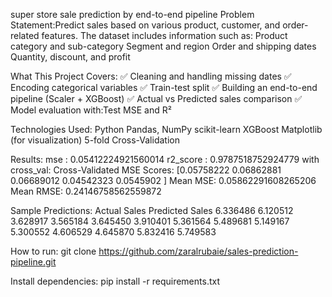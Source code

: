 super store sale prediction by end-to-end pipeline
Problem Statement:Predict sales based on various product, customer, and order-related features.
The dataset includes information such as:
Product category and sub-category
Segment and region
Order and shipping dates
Quantity, discount, and profit

What This Project Covers:
✅ Cleaning and handling missing dates
✅ Encoding categorical variables
✅ Train-test split
✅ Building an end-to-end pipeline (Scaler + XGBoost)
✅ Actual vs Predicted sales comparison
✅ Model evaluation with:Test MSE and R²

Technologies Used:
Python
Pandas, NumPy
scikit-learn
XGBoost
Matplotlib (for visualization)
5-fold Cross-Validation

Results:
mse : 0.05412224921560014
r2_score : 0.9787518752924779
with cross_val:
Cross-Validated MSE Scores: [0.05758222 0.06862881 0.06689012 0.04542323 0.0545902 ]
Mean MSE: 0.05862291608265206
Mean RMSE: 0.24146758562559872

Sample Predictions:
Actual Sales  Predicted Sales
6.336486         6.120512
3.628917         3.565184
3.645450         3.910401
5.361564         5.489681
5.149167         5.300552
4.606529         4.645870
5.832416         5.749583

How to run:
git clone https://github.com/zaralrubaie/sales-prediction-pipeline.git

Install dependencies:
pip install -r requirements.txt


